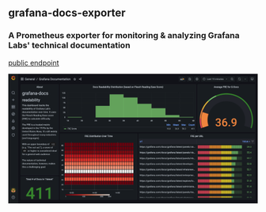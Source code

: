 ## grafana-docs-exporter

### A Prometheus exporter for monitoring & analyzing Grafana Labs' technical documentation

[public endpoint](https://readability.zuchka.dev)

![grafana-docs-exporter dashboard](./dashboard.png)